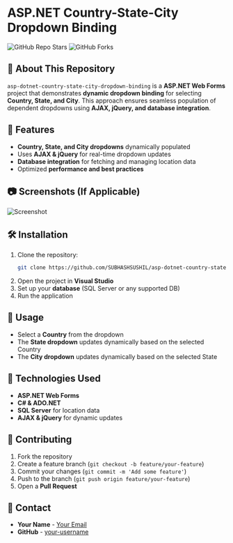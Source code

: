 # ASP.NET Country-State-City Dropdown Binding

![GitHub Repo Stars](https://img.shields.io/github/stars/SUBHASHSUSHIL/asp-dotnet-country-state-city-dropdown-binding?style=social)
![GitHub Forks](https://img.shields.io/github/forks/SUBHASHSUSHIL/asp-dotnet-country-state-city-dropdown-binding?style=social)

## 📌 About This Repository

`asp-dotnet-country-state-city-dropdown-binding` is a **ASP.NET Web Forms** project that demonstrates **dynamic dropdown binding** for selecting **Country, State, and City**. This approach ensures seamless population of dependent dropdowns using **AJAX, jQuery, and database integration**.

## 🚀 Features

- **Country, State, and City dropdowns** dynamically populated
- Uses **AJAX & jQuery** for real-time dropdown updates
- **Database integration** for fetching and managing location data
- Optimized **performance and best practices**

## 📷 Screenshots (If Applicable)

![Screenshot](link-to-screenshot.png)

## 🛠️ Installation

1. Clone the repository:
   ```sh
   git clone https://github.com/SUBHASHSUSHIL/asp-dotnet-country-state-city-dropdown-binding.git
   ```
2. Open the project in **Visual Studio**
3. Set up your **database** (SQL Server or any supported DB)
4. Run the application

## 📖 Usage

- Select a **Country** from the dropdown
- The **State dropdown** updates dynamically based on the selected Country
- The **City dropdown** updates dynamically based on the selected State

## 🔧 Technologies Used

- **ASP.NET Web Forms**
- **C# & ADO.NET**
- **SQL Server** for location data
- **AJAX & jQuery** for dynamic updates

## 🤝 Contributing

1. Fork the repository
2. Create a feature branch (`git checkout -b feature/your-feature`)
3. Commit your changes (`git commit -m 'Add some feature'`)
4. Push to the branch (`git push origin feature/your-feature`)
5. Open a **Pull Request**

## 📧 Contact

- **Your Name** - [Your Email](mailto:sushilthakur9792@gmail.com)
- **GitHub** - [your-username](https://github.com/SUBHASHSUSHIL)
